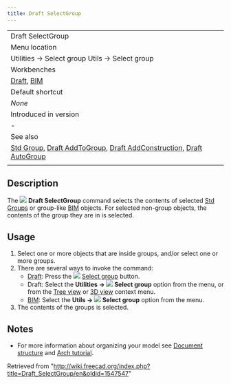 ```yaml
---
title: Draft SelectGroup
---
```


|                                                                                                                                                                                                                               |
| ----------------------------------------------------------------------------------------------------------------------------------------------------------------------------------------------------------------------------- |
| Draft SelectGroup                                                                                                                                                                                                             |
| Menu location                                                                                                                                                                                                                 |
| Utilities → Select group Utils → Select group                                                                                                                                                                                 |
| Workbenches                                                                                                                                                                                                                   |
| [Draft](/Draft_Workbench "Draft Workbench"), [BIM](/BIM_Workbench "BIM Workbench")                                                                                                                                            |
| Default shortcut                                                                                                                                                                                                              |
| _None_                                                                                                                                                                                                                        |
| Introduced in version                                                                                                                                                                                                         |
| -                                                                                                                                                                                                                             |
| See also                                                                                                                                                                                                                      |
| [Std Group](/Std_Group "Std Group"), [Draft AddToGroup](/Draft_AddToGroup "Draft AddToGroup"), [Draft AddConstruction](/Draft_AddConstruction "Draft AddConstruction"), [Draft AutoGroup](/Draft_AutoGroup "Draft AutoGroup") |
|                                                                                                                                                                                                                               |

## Description

The ![](/images/Draft_SelectGroup.svg) **Draft SelectGroup** command selects the contents of selected [Std Groups](/Std_Group "Std Group") or group-like [BIM](/BIM_Workbench "BIM Workbench") objects. For selected non-group objects, the contents of the group they are in is selected.

## Usage

1. Select one or more objects that are inside groups, and/or select one or more groups.
2. There are several ways to invoke the command:
   - [Draft](/Draft_Workbench "Draft Workbench"): Press the ![](/images/Draft_SelectGroup.svg) [Select group](/Draft_SelectGroup "Draft SelectGroup") button.
   - Draft: Select the **Utilities → ![](/images/Draft_SelectGroup.svg) Select group** option from the menu, or from the [Tree view](/Tree_view "Tree view") or [3D view](/3D_view "3D view") context menu.
   - [BIM](/BIM_Workbench "BIM Workbench"): Select the **Utils → ![](/images/Draft_SelectGroup.svg) Select group** option from the menu.
3. The contents of the groups is selected.

## Notes

- For more information about organizing your model see [Document structure](/Document_structure "Document structure") and [Arch tutorial](/Arch_tutorial#Organizing_your_model "Arch tutorial").

Retrieved from "<http://wiki.freecad.org/index.php?title=Draft_SelectGroup/en&oldid=1547547>"
